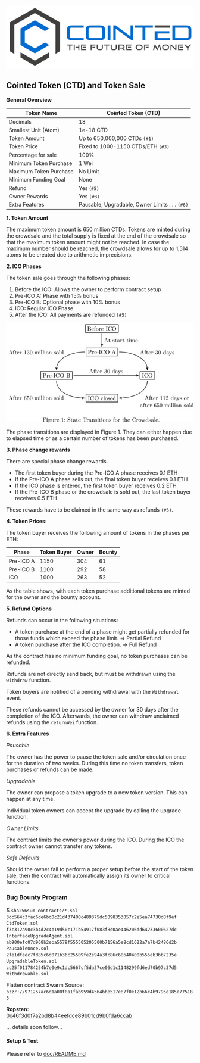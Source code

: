 ![Cointed](doc/cointed.jpg)

## Cointed Token (CTD) and Token Sale

**General Overview**

Token Name|Cointed Token (CTD)
---|---
Decimals|18
Smallest Unit (Atom)|1e-18 CTD
Token Amount|Up to 650,000,000 CTDs `(#1)`
Token Price|Fixed to 1000-1150 CTDs/ETH `(#3)`
Percentage for sale|100%
Minimum Token Purchase|1 Wei
Maximum Token Purchase|No Limit
Minimum Funding Goal|None
Refund|Yes (`#5)`
Owner Rewards|Yes `(#3)`
Extra Features|Pausable, Upgradable, Owner Limits . . . `(#6)`

**1. Token Amount**

The maximum token amount is 650 million CTDs.
Tokens are minted during the crowdsale and the total supply is fixed at the end of the crowdsale so that the maximum token amount might not be reached.
In case the maximum number should be reached, the crowdsale allows for up to 1,514 atoms to be created due to arithmetic imprecisions.

**2. ICO Phases**

The token sale goes through the following phases:

1. Before the ICO: Allows the owner to perform contract setup
2. Pre-ICO A: Phase with 15% bonus
3. Pre-ICO B: Optional phase with 10% bonus
4. ICO: Regular ICO Phase
5. After the ICO: All payments are refunded `(#5)`

![Figure 1](doc/stateTransition.jpg)


The phase transitions are displayed in Figure 1.
They can either happen due to elapsed time or as a certain number of tokens has been purchased.

**3. Phase change rewards**

There are special phase change rewards.

- The first token buyer during the Pre-ICO A phase receives 0.1 ETH
- If the Pre-ICO A phase sells out, the final token buyer receives 0.1 ETH
- If the ICO phase is entered, the first token buyer receives 0.2 ETH
- If the Pre-ICO B phase or the crowdsale is sold out, the last token buyer receives 0.5 ETH

These rewards have to be claimed in the same way as refunds `(#5)`.


**4. Token Prices:**

The token buyer receives the following amount of tokens in the phases per ETH:

Phase|Token Buyer|Owner|Bounty
---|---|---|---
Pre-ICO A|1150|304|61
Pre-ICO B|1100|292|58
ICO|1000|263|52

As the table shows, with each token purchase additional tokens are minted for the owner and the bounty account.


**5. Refund Options**

Refunds can occur in the following situations:
- A token purchase at the end of a phase might get partially refunded for those funds
which exceed the phase limit. ⇒ Partial Refund
- A token purchase after the ICO completion. ⇒ Full Refund

As the contract has no minimum funding goal, no token purchases can be refunded.

Refunds are not directly send back, but must be withdrawn using the `withdraw` function.

Token buyers are notified of a pending withdrawal with the `Withdrawal` event.

These refunds cannot be accessed by the owner for 30 days after the completion of the ICO.
Afterwards, the owner can withdraw unclaimed refunds using the `returnWei` function.

**6. Extra Features**

_Pausable_

The owner has the power to pause the token sale and/or circulation once for the duration of two weeks.
During this time no token transfers, token purchases or refunds can be made.

_Upgradable_

The owner can propose a token upgrade to a new token version. This can happen at any time.

Individual token owners can accept the upgrade by calling the upgrade function.

_Owner Limits_

The contract limits the owner’s power during the ICO.
During the ICO the contract owner cannot transfer any tokens.

_Safe Defaults_

Should the owner fail to perform a proper setup before the start of the token sale, then the contract will automatically assign its owner to critical functions.


### Bug Bounty Program

$ `sha256sum contracts/*.sol`<br />
`3dc564c3fac6de6bd0c21d437400c489375dc5098353057c2e5ea74730d8f9ef  CtdToken.sol`<br />
`f3c312a90c3b4d2c4b19d50c171b54917f083f8d0ae446206dd64233600627dc  InterfaceUpgradeAgent.sol`<br />
`ab900efc07d968b2eba5579f555505205500b7156a5e8cd1622a7a7b42486d2b  PausableOnce.sol`<br />
`2fe1dfeec7fd85c6d071b36c25509fe2e94a3fc86c68640400b555eb3bb7235e  UpgradableToken.sol`<br />
`cc25f011784254b7e0e9c1dc5667cf5da37ce06d1c1148299fd6ed70b97c37d5  Withdrawable.sol`<br />

Flatten contract Swarm Source:<br>
`bzzr://971257ac6d1a00f0a1fab959d4564bbe517e87f0e12b66c4b9795e185e775185`

**Ropsten:**<br/>
<a href="https://ropsten.etherscan.io/address/0x46f3d0f7a2bd8b44eefdce89b01cd9b0fda6ccab">0x46f3d0f7a2bd8b44eefdce89b01cd9b0fda6ccab</a>

... details soon follow...


#### Setup & Test 
Please refer to <a href="../doc/README.md">doc/README.md</a>

